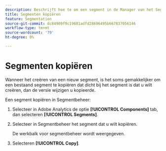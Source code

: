 ```yaml
---
description: Beschrijft hoe te om een segment in de Manager van het Segment te kopiëren
title: Segmenten kopiëren
feature: Segmentation
source-git-commit: dc84909f9c19681adfd28696495b667837056146
workflow-type: tm+mt
source-wordcount: '79'
ht-degree: 0%

---
```


# Segmenten kopiëren

Wanneer het creëren van een nieuw segment, is het soms gemakkelijker om een bestaand segment te kopiëren dat dicht bij het segment is dat u wilt creëren, dan de versie wijzigen u kopieerde.

Een segment kopiëren in Segmentbeheer:

1. Selecteer in Adobe Analytics de optie **[!UICONTROL Components]** tab, dan selecteren **[!UICONTROL Segments]**.

1. Selecteer in Segmentbeheer het segment dat u wilt kopiëren.

   De werkbalk voor segmentbeheer wordt weergegeven.

1. Selecteren **[!UICONTROL Copy]**.